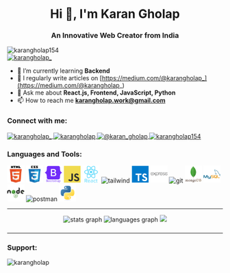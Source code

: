 <h1 align="center">Hi 👋, I'm Karan Gholap</h1>
<h3 align="center">An Innovative Web Creator from India</h3>

<p align="left"> 
  <img src="https://komarev.com/ghpvc/?username=karangholap154&label=Profile%20views&color=0e75b6&style=flat" alt="karangholap154" />
  <br/> 
  <a href="https://twitter.com/karangholap_" target="blank">
    <img src="https://img.shields.io/twitter/follow/karangholap_?logo=twitter&style=for-the-badge" alt="karangholap_" />
  </a>
</p>

- 🌱 I’m currently learning **Backend**
- 📝 I regularly write articles on [https://medium.com/@karangholap_](https://medium.com/@karangholap_)
- 💬 Ask me about **React.js, Frontend, JavaScript, Python**
- 📫 How to reach me **karangholap.work@gmail.com**

<h3 align="left">Connect with me:</h3>
<div align="left">
  <a href="https://twitter.com/karangholap_" target="blank">
    <img align="center" src="https://raw.githubusercontent.com/rahuldkjain/github-profile-readme-generator/master/src/images/icons/Social/twitter.svg" alt="karangholap_" height="30" width="40" />
  </a>
  <a href="https://linkedin.com/in/karangholap" target="blank">
    <img align="center" src="https://raw.githubusercontent.com/rahuldkjain/github-profile-readme-generator/master/src/images/icons/Social/linked-in-alt.svg" alt="karangholap" height="30" width="40" />
  </a>
  <a href="https://medium.com/@karan_gholap" target="blank">
    <img align="center" src="https://raw.githubusercontent.com/rahuldkjain/github-profile-readme-generator/master/src/images/icons/Social/medium.svg" alt="@karan_gholap" height="30" width="40" />
  </a>
  <a href="https://github.com/karangholap154" target="blank">
    <img align="center" src="https://raw.githubusercontent.com/rahuldkjain/github-profile-readme-generator/master/src/images/icons/Social/github.svg" alt="karangholap154" height="30" width="40" />
  </a>
</div>

<h3 align="left">Languages and Tools:</h3>
<div align="left">
  <img src="https://raw.githubusercontent.com/devicons/devicon/master/icons/html5/html5-original-wordmark.svg" alt="html5" width="40" height="40"/>
  <img src="https://raw.githubusercontent.com/devicons/devicon/master/icons/css3/css3-original-wordmark.svg" alt="css3" width="40" height="40"/>
  <img src="https://raw.githubusercontent.com/devicons/devicon/master/icons/bootstrap/bootstrap-plain-wordmark.svg" alt="bootstrap" width="40" height="40"/>
  <img src="https://raw.githubusercontent.com/devicons/devicon/master/icons/javascript/javascript-original.svg" alt="javascript" width="40" height="40"/>
  <img src="https://raw.githubusercontent.com/devicons/devicon/master/icons/react/react-original-wordmark.svg" alt="react" width="40" height="40"/>
  <img src="https://www.vectorlogo.zone/logos/tailwindcss/tailwindcss-icon.svg" alt="tailwind" width="40" height="40"/>
  <img src="https://raw.githubusercontent.com/devicons/devicon/master/icons/typescript/typescript-original.svg" alt="typescript" width="40" height="40"/>
  <img src="https://raw.githubusercontent.com/devicons/devicon/master/icons/express/express-original-wordmark.svg" alt="express" width="40" height="40"/>
  <img src="https://www.vectorlogo.zone/logos/git-scm/git-scm-icon.svg" alt="git" width="40" height="40"/>
  <img src="https://raw.githubusercontent.com/devicons/devicon/master/icons/mongodb/mongodb-original-wordmark.svg" alt="mongodb" width="40" height="40"/>
  <img src="https://raw.githubusercontent.com/devicons/devicon/master/icons/mysql/mysql-original-wordmark.svg" alt="mysql" width="40" height="40"/>
  <img src="https://raw.githubusercontent.com/devicons/devicon/master/icons/nodejs/nodejs-original-wordmark.svg" alt="nodejs" width="40" height="40"/>
  <img src="https://www.vectorlogo.zone/logos/getpostman/getpostman-icon.svg" alt="postman" width="40" height="40"/>
  <img src="https://raw.githubusercontent.com/devicons/devicon/master/icons/python/python-original.svg" alt="python" width="40" height="40"/>
</div>

<hr/>

<div align="center">
  <img src="https://github-readme-stats.vercel.app/api?username=karangholap154&hide_title=false&hide_rank=false&show_icons=true&include_all_commits=true&count_private=true&disable_animations=false&theme=dracula&locale=en&hide_border=false&border_radius=5" height="150" alt="stats graph" />
  <img src="https://github-readme-stats.vercel.app/api/top-langs?username=karangholap154&locale=en&hide_title=false&layout=compact&card_width=320&langs_count=5&theme=dracula&hide_border=false&border_radius=5" height="150" alt="languages graph" />
  <img src="https://github-readme-streak-stats.herokuapp.com/?user=karangholap154&theme=dracula&hide_border=true&border_radius=5" height="150"/>
</div>

###

<hr/>

<h3 align="left">Support:</h3>
<p>
  <a href="https://www.buymeacoffee.com/karangholap">
    <img align="left" src="https://cdn.buymeacoffee.com/buttons/v2/default-yellow.png" height="50" width="210" alt="karangholap" />
  </a>
</p>
<br><br>
